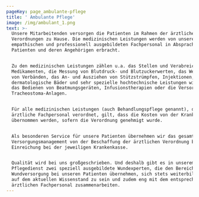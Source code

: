 ```yaml
---
pageKey: page_ambulante-pflege
title: ' Ambulante Pflege'
image: /img/ambulant_1.png
text: >-
  Unsere Mitarbeitenden versorgen die Patienten im Rahmen der ärztlichen
  Verordnungen zu Hause. Die medizinischen Leistungen werden von unserem
  empathischen und professionell ausgebildeten Fachpersonal in Absprache mit den
  Patienten und deren Angehörigen erbracht.


  Zu den medizinischen Leistungen zählen u.a. das Stellen und Verabreichen von
  Medikamenten, die Messung von Blutdruck- und Blutzuckerwerten, das Wechseln
  von Verbänden, das An- und Ausziehen von Stützstrümpfen, Injektionen,
  dermatologische Bäder und sehr spezielle hochtechnische Leistungen wie z.B.
  das Bedienen von Beatmungsgeräten, Infusionstherapien oder die Versorgung von
  Tracheostoma-Anlagen.


  Für alle medizinischen Leistungen (auch Behandlungspflege genannt), die das
  ärztliche Fachpersonal verordnet, gilt, dass die Kosten von der Krankenkasse
  übernommen werden, sofern die Verordnung genehmigt wurde.


  Als besonderen Service für unsere Patienten übernehmen wir das gesamte
  Versorgungsmanagement von der Beschaffung der ärztlichen Verordnung bis zur
  Einreichung bei der jeweiligen Krankenkasse.


  Qualität wird bei uns großgeschrieben. Und deshalb gibt es in unserem
  Pflegedienst zwei speziell ausgebildete Wundexperten, die den Bereich der
  Wundversorgung bei unseren Patienten übernehmen, sich stets weiterbilden, um
  auf dem aktuellen Wissenstand zu sein und zudem eng mit dem entsprechenden
  ärztlichen Fachpersonal zusammenarbeiten.
---
```


